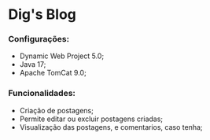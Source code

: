 # Dig's Blog

### Configurações:
- Dynamic Web Project 5.0;
- Java 17;
- Apache TomCat 9.0;

### Funcionalidades:
- Criação de postagens;
- Permite editar ou excluir postagens criadas;
- Visualização das postagens, e comentarios, caso tenha;